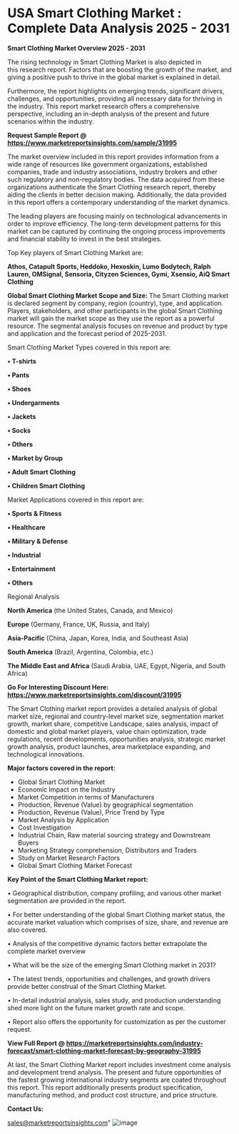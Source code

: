  # USA Smart Clothing Market : Complete Data Analysis 2025 - 2031

<Strong> Smart Clothing Market Overview 2025 - 2031</strong>

The rising technology in Smart Clothing Market is also depicted in this research report. Factors that are boosting the growth of the market, and giving a positive push to thrive in the global market is explained in detail.

Furthermore, the report highlights on emerging trends, significant drivers, challenges, and opportunities, providing all necessary data for thriving in the industry. This report market research offers a comprehensive perspective, including an in-depth analysis of the present and future scenarios within the industry.

<strong>Request Sample Report @ <a href=https://www.marketreportsinsights.com/sample/31995>https://www.marketreportsinsights.com/sample/31995</a></strong>

The market overview included in this report provides information from a wide range of resources like government organizations, established companies, trade and industry associations, industry brokers and other such regulatory and non-regulatory bodies. The data acquired from these organizations authenticate the Smart Clothing research report, thereby aiding the clients in better decision making. Additionally, the data provided in this report offers a contemporary understanding of the market dynamics.

The leading players are focusing mainly on technological advancements in order to improve efficiency. The long-term development patterns for this market can be captured by continuing the ongoing process improvements and financial stability to invest in the best strategies.

Top Key players of Smart Clothing Market are:

<strong>Athos, Catapult Sports, Heddoko, Hexoskin, Lumo Bodytech, Ralph Lauren, OMSignal, Sensoria, Cityzen Sciences, Gymi, Xsensio, AiQ Smart Clothing</strong>

<strong><b>Global Smart Clothing Market Scope and Size:</b></strong>
The Smart Clothing market is declared segment by company, region (country), type, and application. Players, stakeholders, and other participants in the global Smart Clothing market will gain the market scope as they use the report as a powerful resource. The segmental analysis focuses on revenue and product by type and application and the forecast period of 2025-2031.

Smart Clothing Market Types covered in this report are:

<strong>• T-shirts

• Pants

• Shoes

• Undergarments

• Jackets

• Socks

• Others

• Market by Group

• Adult Smart Clothing

• Children Smart Clothing</strong>

Market Applications covered in this report are:

<strong>• Sports & Fitness

• Healthcare

• Military & Defense

• Industrial

• Entertainment

• Others</strong> 

Regional Analysis

<strong>North America</strong> (the United States, Canada, and Mexico)

<strong>Europe</strong> (Germany, France, UK, Russia, and Italy)

<strong>Asia-Pacific</strong> (China, Japan, Korea, India, and Southeast Asia)

<strong>South America</strong> (Brazil, Argentina, Colombia, etc.)

<strong>The Middle East and Africa</strong> (Saudi Arabia, UAE, Egypt, Nigeria, and South Africa)

<strong>Go For Interesting Discount Here: <a href=https://www.marketreportsinsights.com/discount/31995>https://www.marketreportsinsights.com/discount/31995</a></strong>

The Smart Clothing market report provides a detailed analysis of global market size, regional and country-level market size, segmentation market growth, market share, competitive Landscape, sales analysis, impact of domestic and global market players, value chain optimization, trade regulations, recent developments, opportunities analysis, strategic market growth analysis, product launches, area marketplace expanding, and technological innovations.

<strong><b>Major factors covered in the report:</b></strong>
<ul>
  <li>Global Smart Clothing Market </li>
  <li>Economic Impact on the Industry</li>
  <li>Market Competition in terms of Manufacturers</li>
  <li>Production, Revenue (Value) by geographical segmentation</li>
  <li>Production, Revenue (Value), Price Trend by Type</li>
  <li>Market Analysis by Application</li>
  <li>Cost Investigation</li>
  <li>Industrial Chain, Raw material sourcing strategy and Downstream Buyers</li>
  <li>Marketing Strategy comprehension, Distributors and Traders</li>
  <li>Study on Market Research Factors</li>
  <li>Global Smart Clothing Market Forecast</li>
</ul>

<strong><b>Key Point of the Smart Clothing Market report:</b></strong>

• Geographical distribution, company profiling, and various other market segmentation are provided in the report.

• For better understanding of the global Smart Clothing market status, the accurate market valuation which comprises of size, share, and revenue are also covered.

• Analysis of the competitive dynamic factors better extrapolate the complete market overview

• What will be the size of the emerging Smart Clothing market in 2031?

• The latest trends, opportunities and challenges, and growth drivers provide better construal of the Smart Clothing Market.

• In-detail industrial analysis, sales study, and production understanding shed more light on the future market growth rate and scope.

• Report also offers the opportunity for customization as per the customer request.

<strong><b>View Full Report @ <a href=https://marketreportsinsights.com/industry-forecast/smart-clothing-market-forecast-by-geography-31995>https://marketreportsinsights.com/industry-forecast/smart-clothing-market-forecast-by-geography-31995</a></b></strong>


At last, the Smart Clothing Market report includes investment come analysis and development trend analysis. The present and future opportunities of the fastest growing international industry segments are coated throughout this report. This report additionally presents product specification, manufacturing method, and product cost structure, and price structure.

<strong>Contact Us:</strong>

sales@marketreportsinsights.com"
![image](https://github.com/user-attachments/assets/c16e96c2-f650-419a-89f5-0c9d44f743dc)
